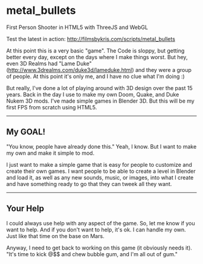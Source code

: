 metal_bullets
=============

First Person Shooter in HTML5 with ThreeJS and WebGL

Test the latest in action:
http://filmsbykris.com/scripts/metal_bullets

At this point this is a very basic "game".  The Code is sloppy, but getting better every day, except on the days where I make things worst.  But hey, even 3D Realms had "Lame Duke" (http://www.3drealms.com/duke3d/lameduke.html) and they were a group of people.  At this point it's only me, and I have no clue what I'm doing :)

But really, I've done a lot of playing around with 3D design over the past 15 years.  Back in the day I use to make my own Doom, Quake, and Duke Nukem 3D mods.  I've made simple games in Blender 3D.  But this will be my first FPS from scratch using HTML5. 

------------------------
My GOAL!
------------------------
"You know, people have already done this."
Yeah, I know.  But I want to make my own and make it simple to mod.

I just want to make a simple game that is easy for people to customize and create their own games.  I want people to be able to create a level in Blender and load it, as well as any new sounds, music, or images, into what I create and have something ready to go that they can tweek all they want.



-----------------------
Your Help
-----------------------
I could always use help with any aspect of the game.  So, let me know if you want to help.
And if you don't want to help, it's ok.  I can handle my own.  Just like that time on the base on Mars.


Anyway, I need to get back to working on this game (it obviously needs it).
"It's time to kick @$$ and chew bubble gum, and I'm all out of gum."
